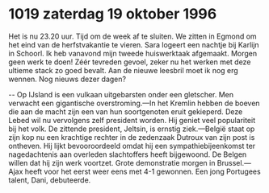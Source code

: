 # 1019 zaterdag 19 oktober 1996
Het is nu 23.20 uur. Tijd om de week af te sluiten. We zitten in Egmond om het eind van de herfstvakantie te vieren. Sara logeert een nachtje bij Karlijn in Schoorl. Ik heb vanavond mijn tweede huiswerktaak afgemaakt. Morgen geen werk te doen! Zéér tevreden gevoel, zeker nu het werken met deze ultieme stack zo goed bevalt. Aan de nieuwe leesbril moet ik nog erg wennen. Nog nieuws dezer dagen?

-- Op IJsland is een vulkaan uitgebarsten onder een gletscher. Men verwacht een gigantische overstroming.—In het Kremlin hebben de boeven die aan de macht zijn een van hun soortgenoten eruit gekieperd. Deze Lebed wil nu vervolgens zelf president worden. Hij geniet veel populariteit bij het volk. De zittende president, Jeltsin, is ernstig ziek.—België staat op zijn kop nu een krachtige rechter in de zedenzaak Dutroux van zijn post is ontheven. Hij lijkt bevooroordeeld omdat hij een sympathiebijeenkomst ter nagedachtenis aan overleden slachtoffers heeft bijgewoond. De Belgen willen dat hij zijn werk voortzet. Grote demonstratie morgen in Brussel.—Ajax heeft voor het eerst weer eens met 4-1 gewonnen. Een jong Portugees talent, Dani, debuteerde. 
